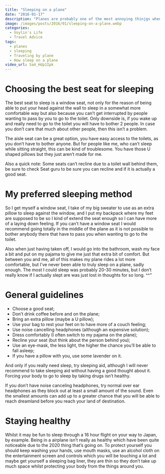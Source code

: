 ```yaml
---
title: "Sleeping on a plane"
date: "2016-01-17"
description: "Planes are probably one of the most annoying thinjgs when travelling as you can never get enough sleep on them. Let's talk about methods to improve your sleeping experience."
image: /images/posts/2016/01/sleeping-on-a-plane.webp
categories:
  - Voylin's Life
  - Travel Advice
tags:
  - planes
  - sleeping
  - Traveling by plane
  - How sleep on a plane
video_url: Sa4_Hdp1Ipk
---
```


# Choosing the best seat for sleeping

The best seat to sleep is a window seat, not only for the reason of being able to put your head against the wall to sleep in a somewhat more comfortable way but also because you can’t get interrupted by people wanting to pass by you to go to the toilet. Only downside is, if you wake up and really need to go to the toilet you will have to bother 2 people. In case you don’t care that much about other people, then this isn’t a problem.

The aisle seat can be a great option, you have easy access to the toilets, as you don’t have to bother anyone. But for people like me, who can’t sleep while sitting straight, this can be kind of troublesome. You have those U shaped pillows but they just aren’t made for me.

Also a quick note: Some seats can’t recline due to a toilet wall behind them, be sure to check Seat guru to be sure you can recline and if it is actually a good seat.

# My preferred sleeping method

So I get myself a window seat, I take of my big sweater to use as an extra pillow to sleep against the window, and I put my backpack where my feet are supposed to be so I kind of extend the seat enough so I can have more of a laying down feeling. If you can’t have a window seat I would recommend going totally in the middle of the plane as it is not possible to bother anybody there that have to pass you when wanting to go to the toilet.

Also when just having taken off, I would go into the bathroom, wash my face a bit and put on my pajama to give me just that extra bit of comfort. But between you and me, all of this makes my plane rides a lot more comfortable, but I’ve never been able to truly sleep on a plane, sadly enough. The most I could sleep was probably 20-30 minutes, but I don’t really know if I actually slept are was just lost in thoughts for so long. ^^”

# General guidelines

- Choose a good seat;
- Don’t drink coffee before and on the plane;
- Bring an extra pillow (maybe a U pillow);
- Use your bag to rest your feet on to have more of a couch feeling;
- Use noise cancelling headphones (although an expensive solution);
- Dress comfortably (I often switch to my pajama on the plane);
- Recline your seat (but think about the person behind you);
- Use an eye-mask, the less light, the higher the chance you’ll be able to fall asleep;
- If you have a pillow with you, use some lavender on it.

And only if you really need sleep, try sleeping aid, although I will never recommend to take sleeping aid without having a good thought about it. Forcing your body to go to sleep by taking drugs isn’t healthy.

If you don’t have noise canceling headphones, try normal over ear headphones as they block out at least a small amount of the sound. Even the smallest amounts can add up to a greater chance that you will be able to reach dreamland before you reach your land of destination.

# Staying healthy

Whilst it may be fun to sleep through a 16 hour flight on your way to Japan, by example. Being in a airplane isn’t really as healthy which have been quite noticeable due to the 2020 thing that’s going on. To protect yourself you should keep washing your hands, use mouth masks, use an alcohol cloth on the entertainment screen and controls which you will be touching a lot and maybe get yourself a sleeping bag liner, they are thin so they don’t take up much space whilst protecting your body from the things around you.


